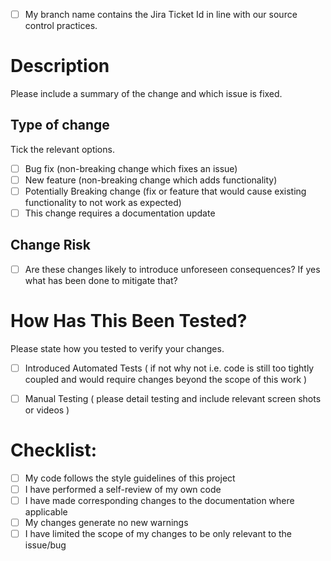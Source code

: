
- [ ] My branch name contains the Jira Ticket Id in line with our source control practices.

# Description

Please include a summary of the change and which issue is fixed. 

## Type of change

Tick the relevant options.

- [ ] Bug fix (non-breaking change which fixes an issue)
- [ ] New feature (non-breaking change which adds functionality)
- [ ] Potentially Breaking change (fix or feature that would cause existing functionality to not work as expected)
- [ ] This change requires a documentation update

## Change Risk

<!-- - [ ] Do these changes require [Change Board Approval](https://oxfordmedicalsimulation.atlassian.net/wiki/spaces/CAB/pages/1429635073/Changes+that+require+CAB+approval)? -->
- [ ] Are these changes likely to introduce unforeseen consequences? If yes what has been done to mitigate that?

# How Has This Been Tested?

Please state how you tested to verify your changes. 

- [ ] Introduced Automated Tests ( if not why not i.e. code is still too tightly coupled and would require changes beyond the scope of this work )
- [ ] Manual Testing ( please detail testing and include relevant screen shots or videos )


# Checklist:

- [ ] My code follows the style guidelines of this project
- [ ] I have performed a self-review of my own code
- [ ] I have made corresponding changes to the documentation where applicable
- [ ] My changes generate no new warnings
- [ ] I have limited the scope of my changes to be only relevant to the issue/bug
